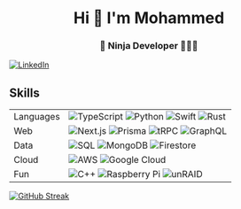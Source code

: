 <h1 align="center">Hi 👋 I'm Mohammed</h1>
<h3 align="center">🥷 Ninja Developer 👨🏻‍💻</h3>

<p> <img style="display:none;" src="https://komarev.com/ghpvc/?username=aljaroudi&label=Profile%20views&color=0e75b6&style=flat" alt="aljaroudi" /> </p>

[<img alt="LinkedIn" src="https://img.shields.io/badge/LinkedIn-%230077B5.svg?&logo=linkedin&logoColor=white">](https://www.linkedin.com/in/aljaroudi/)


## Skills
|           |                                                                                                                                                                                                                                                                                                                                                              |
| --------- | ------------------------------------------------------------------------------------------------------------------------------------------------------------------------------------------------------------------------------------------------------------------------------------------------------------------------------------------------------------ |
| Languages | ![TypeScript](https://img.shields.io/badge/-TypeScript-3178C6?logo=typescript&logoColor=white) ![Python](https://img.shields.io/badge/-Python-3776AB?logo=Python&logoColor=white) ![Swift](https://img.shields.io/badge/Swift-%23FA7343.svg?&logo=swift&logoColor=white) ![Rust](https://img.shields.io/badge/Rust-%23CE412B.svg?&logo=Rust&logoColor=white) |
| Web       | ![Next.js](https://img.shields.io/badge/-Next.js-black?logo=next.js) ![Prisma](https://img.shields.io/badge/Prisma-%232D3748.svg?logo=Prisma&logoColor=white) ![tRPC](https://img.shields.io/badge/tRPC-%232596BE.svg?logo=tRPC&logoColor=white) ![GraphQL](https://img.shields.io/badge/-GraphQL-E10098?logo=graphql)                                       |
| Data      | ![SQL](https://img.shields.io/badge/-SQL-336791?logo=postgresql&logoColor=white) ![MongoDB](https://img.shields.io/badge/-MongoDB-47A248?logo=mongodb&logoColor=white) ![Firestore](https://img.shields.io/badge/-Firestore-FFCA28?logo=firebase&logoColor=white)                                                                                            |
| Cloud     | ![AWS](https://img.shields.io/badge/AWS-FF9900?logo=Amazon-AWS) ![Google Cloud](https://img.shields.io/badge/GCP-4285F4?logo=google-cloud&logoColor=white)                                                                                                                                                                                                   |
| Fun       | ![C++](https://img.shields.io/badge/-Go-00ADD8?logo=go&logoColor=white) ![Raspberry Pi](https://img.shields.io/badge/-RPi-C51A4A?logo=Raspberry-Pi)  ![unRAID](https://img.shields.io/badge/UnRAID-%23F15A2C.svg?&logo=Unraid&logoColor=white)                                                                                                               |

[![GitHub Streak](http://github-readme-streak-stats.herokuapp.com?user=aljaroudi)](#)
